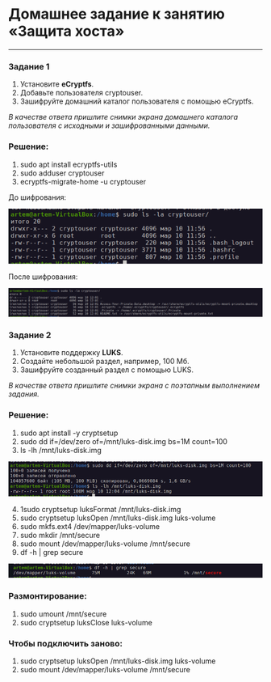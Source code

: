 # Домашнее задание к занятию  «Защита хоста»

------

### Задание 1

1. Установите **eCryptfs**.
2. Добавьте пользователя cryptouser.
3. Зашифруйте домашний каталог пользователя с помощью eCryptfs.


*В качестве ответа  пришлите снимки экрана домашнего каталога пользователя с исходными и зашифрованными данными.*  

### Решение:

1. sudo apt install ecryptfs-utils
2. sudo adduser cryptouser
3. ecryptfs-migrate-home -u cryptouser

До шифрования:

![until crypt](image.png)

После шифрования:

![after crypt](image-1.png)

### Задание 2

1. Установите поддержку **LUKS**.
2. Создайте небольшой раздел, например, 100 Мб.
3. Зашифруйте созданный раздел с помощью LUKS.

*В качестве ответа пришлите снимки экрана с поэтапным выполнением задания.*

### Решение:

1. sudo apt install -y cryptsetup
2. sudo dd if=/dev/zero of=/mnt/luks-disk.img bs=1M count=100
3. ls -lh /mnt/luks-disk.img

![disk](image-2.png)

4. 1sudo cryptsetup luksFormat /mnt/luks-disk.img
5. sudo cryptsetup luksOpen /mnt/luks-disk.img luks-volume
6. sudo mkfs.ext4 /dev/mapper/luks-volume
7. sudo mkdir /mnt/secure
8. sudo mount /dev/mapper/luks-volume /mnt/secure
9. df -h | grep secure

![end](image-3.png)

### Размонтирование:

1. sudo umount /mnt/secure
2. sudo cryptsetup luksClose luks-volume

### Чтобы подключить заново:

1. sudo cryptsetup luksOpen /mnt/luks-disk.img luks-volume
2. sudo mount /dev/mapper/luks-volume /mnt/secure